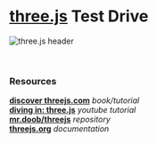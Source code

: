# [three.js](https://threejs.org/) Test Drive

![three.js header](https://external-content.duckduckgo.com/iu/?u=https%3A%2F%2Fucarecdn.com%2F22a0a69b-689f-46c9-866b-57650f31fde9%2F&f=1&nofb=1&ipt=d8463d841936696db6bbf6c167dfb1dcc1dbb8785c1c38dabd9512ec4f739bc0&ipo=images)

<br>

### Resources

**[discover threejs.com](https://github.com/mrdoob/three.js/)** _book/tutorial_<br>
**[diving in: three.js](https://www.youtube.com/watch?v=ABV1mK1CGOY&list=PL08jItIqOb2qyMOhtEUoLh100KpccQiRf&index=1)** _youtube tutorial_<br>
**[mr.doob/threejs](https://github.com/mrdoob/three.js/)** _repository_<br>
**[threejs.org](https://threejs.org/docs/#manual/en/introduction/Installation)** _documentation_
